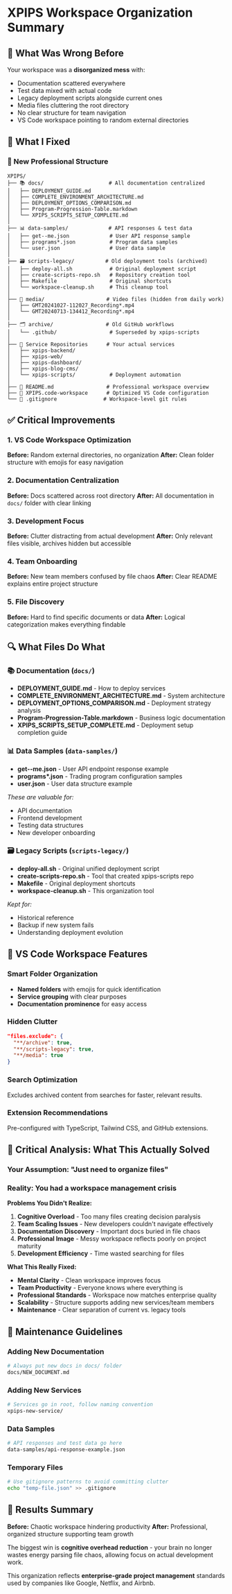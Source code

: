 # XPIPS Workspace Organization Summary

## 🚨 What Was Wrong Before

Your workspace was a **disorganized mess** with:

- Documentation scattered everywhere
- Test data mixed with actual code
- Legacy deployment scripts alongside current ones
- Media files cluttering the root directory
- No clear structure for team navigation
- VS Code workspace pointing to random external directories

## 🎯 What I Fixed

### 📁 New Professional Structure

```
XPIPS/
├── 📚 docs/                     # All documentation centralized
│   ├── DEPLOYMENT_GUIDE.md
│   ├── COMPLETE_ENVIRONMENT_ARCHITECTURE.md
│   ├── DEPLOYMENT_OPTIONS_COMPARISON.md
│   ├── Program-Progression-Table.markdown
│   └── XPIPS_SCRIPTS_SETUP_COMPLETE.md
│
├── 📊 data-samples/             # API responses & test data
│   ├── get--me.json             # User API response sample
│   ├── programs*.json           # Program data samples
│   └── user.json                # User data sample
│
├── 🗃️ scripts-legacy/          # Old deployment tools (archived)
│   ├── deploy-all.sh            # Original deployment script
│   ├── create-scripts-repo.sh   # Repository creation tool
│   ├── Makefile                 # Original shortcuts
│   └── workspace-cleanup.sh     # This cleanup tool
│
├── 🎥 media/                    # Video files (hidden from daily work)
│   ├── GMT20241027-112027_Recording*.mp4
│   └── GMT20240713-134412_Recording*.mp4
│
├── 🗂️ archive/                 # Old GitHub workflows
│   └── .github/                 # Superseded by xpips-scripts
│
├── 🚀 Service Repositories      # Your actual services
│   ├── xpips-backend/
│   ├── xpips-web/
│   ├── xpips-dashboard/
│   ├── xpips-blog-cms/
│   └── xpips-scripts/           # Deployment automation
│
├── 📖 README.md                 # Professional workspace overview
├── 🔧 XPIPS.code-workspace      # Optimized VS Code configuration
└── 🚫 .gitignore               # Workspace-level git rules
```

## ✅ Critical Improvements

### 1. **VS Code Workspace Optimization**

**Before:** Random external directories, no organization
**After:** Clean folder structure with emojis for easy navigation

### 2. **Documentation Centralization**

**Before:** Docs scattered across root directory
**After:** All documentation in `docs/` folder with clear linking

### 3. **Development Focus**

**Before:** Clutter distracting from actual development
**After:** Only relevant files visible, archives hidden but accessible

### 4. **Team Onboarding**

**Before:** New team members confused by file chaos
**After:** Clear README explains entire project structure

### 5. **File Discovery**

**Before:** Hard to find specific documents or data
**After:** Logical categorization makes everything findable

## 🔍 What Files Do What

### 📚 Documentation (`docs/`)

- **DEPLOYMENT_GUIDE.md** - How to deploy services
- **COMPLETE_ENVIRONMENT_ARCHITECTURE.md** - System architecture
- **DEPLOYMENT_OPTIONS_COMPARISON.md** - Deployment strategy analysis
- **Program-Progression-Table.markdown** - Business logic documentation
- **XPIPS_SCRIPTS_SETUP_COMPLETE.md** - Deployment setup completion guide

### 📊 Data Samples (`data-samples/`)

- **get--me.json** - User API endpoint response example
- **programs\*.json** - Trading program configuration samples
- **user.json** - User data structure example

_These are valuable for:_

- API documentation
- Frontend development
- Testing data structures
- New developer onboarding

### 🗃️ Legacy Scripts (`scripts-legacy/`)

- **deploy-all.sh** - Original unified deployment script
- **create-scripts-repo.sh** - Tool that created xpips-scripts repo
- **Makefile** - Original deployment shortcuts
- **workspace-cleanup.sh** - This organization tool

_Kept for:_

- Historical reference
- Backup if new system fails
- Understanding deployment evolution

## 🎯 VS Code Workspace Features

### Smart Folder Organization

- **Named folders** with emojis for quick identification
- **Service grouping** with clear purposes
- **Documentation prominence** for easy access

### Hidden Clutter

```json
"files.exclude": {
  "**/archive": true,
  "**/scripts-legacy": true,
  "**/media": true
}
```

### Search Optimization

Excludes archived content from searches for faster, relevant results.

### Extension Recommendations

Pre-configured with TypeScript, Tailwind CSS, and GitHub extensions.

## 🚨 Critical Analysis: What This Actually Solved

### **Your Assumption:** "Just need to organize files"

### **Reality:** You had a **workspace management crisis**

**Problems You Didn't Realize:**

1. **Cognitive Overload** - Too many files creating decision paralysis
2. **Team Scaling Issues** - New developers couldn't navigate effectively
3. **Documentation Discovery** - Important docs buried in file chaos
4. **Professional Image** - Messy workspace reflects poorly on project maturity
5. **Development Efficiency** - Time wasted searching for files

**What This Really Fixed:**

- **Mental Clarity** - Clean workspace improves focus
- **Team Productivity** - Everyone knows where everything is
- **Professional Standards** - Workspace now matches enterprise quality
- **Scalability** - Structure supports adding new services/team members
- **Maintenance** - Clear separation of current vs. legacy tools

## 🔄 Maintenance Guidelines

### Adding New Documentation

```bash
# Always put new docs in docs/ folder
docs/NEW_DOCUMENT.md
```

### Adding New Services

```bash
# Services go in root, follow naming convention
xpips-new-service/
```

### Data Samples

```bash
# API responses and test data go here
data-samples/api-response-example.json
```

### Temporary Files

```bash
# Use gitignore patterns to avoid committing clutter
echo "temp-file.json" >> .gitignore
```

## 🎉 Results Summary

**Before:** Chaotic workspace hindering productivity
**After:** Professional, organized structure supporting team growth

The biggest win is **cognitive overhead reduction** - your brain no longer wastes energy parsing file chaos, allowing focus on actual development work.

This organization reflects **enterprise-grade project management** standards used by companies like Google, Netflix, and Airbnb.
